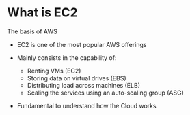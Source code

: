 # What is EC2

The basis of AWS

* EC2 is one of the most popular AWS offerings
* Mainly consists in the capability of:
  * Renting VMs (EC2)
  * Storing data on virtual drives (EBS)
  * Distributing load across machines (ELB)
  * Scaling the services using an auto-scaling group (ASG)

* Fundamental to understand how the Cloud works
